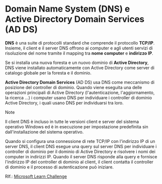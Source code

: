 # Domain Name System (DNS) e Active Directory Domain Services (AD DS)

**DNS** è una suite di protocolli standard che comprende il protocollo **TCP/IP**. Insieme, il client e il server DNS offrono ai computer e agli utenti servizi di risoluzione del nome tramite il mapping tra **nome computer** e **indirizzo IP**.

Se si installa una nuova foresta e un nuovo dominio di **Active Directory**, DNS viene installato automaticamente con Active Directory come server di catalogo globale per la foresta e il dominio.

**Active Directory Domain Services** (AD DS) usa DNS come meccanismo di posizione del controller di dominio. Quando viene eseguita una delle operazioni principali di Active Directory (l'autenticazione, l'aggiornamento, la ricerca ...) i computer usano DNS per individuare i controller di dominio Active Directory, i quali usano DNS per individuarsi tra loro.

> [!NOTE]
> Il client DNS è incluso in tutte le versioni client e server del sistema operativo Windows ed è in esecuzione per impostazione predefinita sin dall'installazione del sistema operativo.

Quando si configura una connessione di rete TCP/IP con l'indirizzo IP di un server DNS, il client DNS esegue una query sul server DNS per individuare i controller di dominio per il dominio di Active Directory e risolvere i nomi dei computer in indirizzi IP. Quando il server DNS risponde alla query e fornisce l'indirizzo IP del controller di dominio al client, il client contatta il controller di dominio e il processo di autenticazione può iniziare.

RIf.: [Microsoft Learn Challenge](https://learn.microsoft.com/it-it/windows-server/networking/dns/dns-top)
